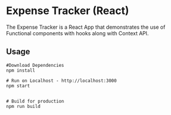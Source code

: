 # Expense Tracker (React)

The Expense Tracker is a React App that demonstrates the use of Functional components with hooks along with Context API.

## Usage
```
#Download Dependencies
npm install

# Run on Localhost - http://localhost:3000
npm start


# Build for production
npm run build
```

